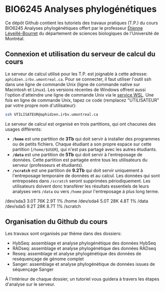 # BIO6245 Analyses phylogénétiques

Ce dépôt Github contient les tutoriels des travaux pratiques (T.P.) du cours BIO6245 Analyses phylogénétiques 
offert par le professeur [Étienne Léveillé-Bourret](https://irbv.umontreal.ca/le-personnel/etienne-leveille/) 
du département de sciences biologiques de l'Université de Montréal.

## Connexion et utilisation du serveur de calcul du cours
Le serveur de calcul utilisé pour les T.P. est joignable à cette adresse: `aphidzen.irbv.umontreal.ca`. Pour se connecter, il faut 
utiliser l'outil ssh dans une ligne de commande Unix (ligne de commande native sur Macintosh et Linux). 
Les versions récentes de Windows offrent aussi l'option d'atteindre une ligne de commande Unix via le 
[service WSL](https://learn.microsoft.com/windows/wsl/tutorials/linux). Une fois en ligne de commande 
Unix, tapez ce code (remplacez "UTILISATEUR" par votre propre nom d'utilisateur):  
```bash
ssh UTILISATEUR@aphidzen.irbv.umontreal.ca

```

Le serveur de calcul est organisé en trois partitions, qui ont chacunes des usages différents:
- **`/home`** est une partition de **3Tb** qui doit servir à installer des programmes ou de petits 
fichiers. Chaque étudiant a son propre espace sur cette partition (`/home/$USER`), qui n'est pas partagé 
avec les autres étudiants.
- **`/data`** est une partition de **5Tb** qui doit servir à l'entreposage de données. Cette partition 
est partagée entre tous les utilisateurs du serveur (professeurs et étudiants). 
- **`/scratch`** est une partition de **9.2Tb** qui doit servir uniquement à l'entreposage temporaire 
de données et au calcul. Les données qui sont entreposées dans `/scratch` seront supprimées 
périodiquement. Les utilisateurs doivent donc transférer les résultats essentiels de leurs analyses 
vers `/data` ou vers `/home` pour l'entreposage à plus long terme.

/dev/sda3       3.0T   76K  2.9T   1% /home
/dev/sda4       5.0T   28K  4.8T   1% /data
/dev/sda5       9.2T   28K  8.7T   1% /scratch

## Organisation du Github du cours

Les travaux sont organisés par thème dans des dossiers:
- HybSeq: assemblage et analyse phylogénétique des données HybSeq
- RADseq: assemblage et analyse phylogénétique des données RADseq
- Reseq: assemblage et analyse phylogénétique des données de reséquençage de génome complet
- Sanger: assemblage et analyse phylogénétique de données issues de séquençage Sanger

À l'intérieur de chaque dossier, un tutoriel vous guidera à travers les étapes d'analyse sur le serveur.
